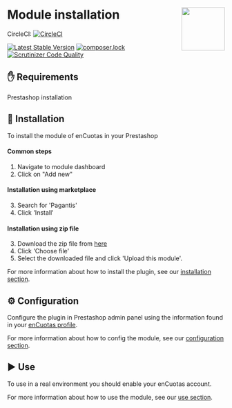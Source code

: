 # Module installation <img src="https://developer.pagantis.com/logos/pagantis_rgb_color.png" width="100" align="right">

CircleCI: [![CircleCI](https://circleci.com/gh/pagantis/prestashop/tree/master.svg?style=svg)](https://circleci.com/gh/pagantis/prestashop/tree/master)

[![Latest Stable Version](https://poser.pugx.org/pagantis/prestashop/v/stable)](https://packagist.org/packages/pagantis/prestashop)
[![composer.lock](https://poser.pugx.org/pagantis/prestashop/composerlock)](https://packagist.org/packages/pagantis/prestashop)
[![Scrutinizer Code Quality](https://scrutinizer-ci.com/g/pagantis/prestashop/badges/quality-score.png?b=master)](https://scrutinizer-ci.com/g/pagantis/prestashop/?branch=master)

## :hand: Requirements
Prestashop installation

## :floppy_disk: Installation
To install the module of enCuotas in your Prestashop

#### Common steps
1. Navigate to module dashboard
2. Click on "Add new"

#### Installation using marketplace
3. Search for 'Pagantis'
4. Click 'Install'

#### Installation using zip file
3. Download the zip file from [here](https://github.com/pagantis/prestashop/releases/latest)
4. Click 'Choose file'
5. Select the downloaded file and click 'Upload this module'.

For more information about how to install the plugin, see our [installation section](/Documentation/installation.md).

## :gear: Configuration
Configure the plugin in Prestashop admin panel using the information found in your [enCuotas profile](https://bo.pagantis.com/shop). 

For more information about how to config the module, see our [configuration section](/Documentation/configuration.md).

## :arrow_forward: Use
To use in a real environment you should enable your enCuotas account.

For more information about how to use the module, see our [use section](/Documentation/use.md).
